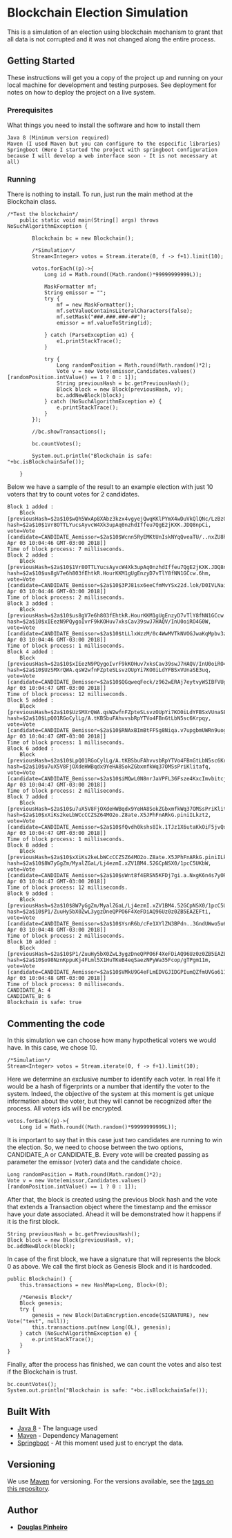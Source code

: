 # Blockchain Election Simulation

This is a simulation of an election using blockchain mechanism to grant that all data is not corrupted and it was not changed along the entire process.

## Getting Started

These instructions will get you a copy of the project up and running on your local machine for development and testing purposes. See deployment for notes on how to deploy the project on a live system.

### Prerequisites

What things you need to install the software and how to install them

```
Java 8 (Minimum version required)
Maven (I used Maven but you can configure to the especific libraries)
Springboot (Here I started the project with springboot configuration because I will develop a web interface soon - It is not necessary at all)
```

### Running

There is nothing to install. To run, just run the main method at the Blockchain class. 

```
/*Test the blockchain*/
	public static void main(String[] args) throws NoSuchAlgorithmException {
		
		Blockchain bc = new Blockchain();
		
		/*Simulation*/
		Stream<Integer> votos = Stream.iterate(0, f -> f+1).limit(10);
		
		votos.forEach((p)->{
			Long id = Math.round((Math.random()*99999999999L));
						
			MaskFormatter mf;
			String emissor = "";
			try {
				mf = new MaskFormatter();
				mf.setValueContainsLiteralCharacters(false);
				mf.setMask("###.###.###-##");
				emissor = mf.valueToString(id);
				
			} catch (ParseException e1) {
				e1.printStackTrace();
			}
						
			try {
				Long randomPosition = Math.round(Math.random()*2);
				Vote v = new Vote(emissor,Candidates.values()[randomPosition.intValue() == 1 ? 0 : 1]);
				String previousHash = bc.getPreviousHash();
				Block block = new Block(previousHash, v);
				bc.addNewBlock(block);				
			} catch (NoSuchAlgorithmException e) {
				e.printStackTrace();
			}
		});
		
		//bc.showTransactions();
		
		bc.countVotes();
		
		System.out.println("Blockchain is safe: "+bc.isBlockchainSafe());
		
	}
```

Below we have a sample of the result to an example election with just 10 voters that try to count votes for 2 candidates.  

```
Block 1 added : 
	Block [previousHash=$2a$10$wQh5WxAp8XAbz3kzx4vgyejQwqKKlPYmX4wDuVkQlQNc/LzBzOe7e, hash=$2a$10$1Vr8OTTLYucsAyvcW4Xk3upAq0nzhdIffeu7QgE2jKXK.JDQ8npCi, vote=Vote [candidate=CANDIDATE_Aemissor=$2a$10$Wcnn5RyEMKtUnIskNYqQveaTU/..nxZU8hdQgYlbiJ6/DEjgJlKrWtime=Tue Apr 03 10:04:46 GMT-03:00 2018]]
Time of block process: 7 milliseconds.
Block 2 added : 
	Block [previousHash=$2a$10$1Vr8OTTLYucsAyvcW4Xk3upAq0nzhdIffeu7QgE2jKXK.JDQ8npCi, hash=$2a$10$us8gV7e6h803fEhtkR.HourKKM1gUgEnzyD7vTlY8fNN1GCcw.6hm, vote=Vote [candidate=CANDIDATE_Bemissor=$2a$10$3PJ81sx6eeCfmMvYSx22d.lok/D0IVLNaiMdA97uO49MRAKygdlmitime=Tue Apr 03 10:04:46 GMT-03:00 2018]]
Time of block process: 2 milliseconds.
Block 3 added : 
	Block [previousHash=$2a$10$us8gV7e6h803fEhtkR.HourKKM1gUgEnzyD7vTlY8fNN1GCcw.6hm, hash=$2a$10$xIEezN9PQygoIvrF9kKOHuv7xksCav39swJ7HAQV/InU0oiRO4G0W, vote=Vote [candidate=CANDIDATE_Bemissor=$2a$10$tLLlxWzzM/0c4WwMVTkNVOGJwaKqMpbv3z/tNpHq0s/nvnAshiETGtime=Tue Apr 03 10:04:46 GMT-03:00 2018]]
Time of block process: 1 milliseconds.
Block 4 added : 
	Block [previousHash=$2a$10$xIEezN9PQygoIvrF9kKOHuv7xksCav39swJ7HAQV/InU0oiRO4G0W, hash=$2a$10$UzSMXrQWA.qsW2wfnFZpteSLsvzOUpYi7KO0iLdYFBSxVUnaSE3uq, vote=Vote [candidate=CANDIDATE_Bemissor=$2a$10$QGqweqFeck/z962wERAj7eytvyWSIBFVUgV9UeHfeT9XifbnG5NE2time=Tue Apr 03 10:04:47 GMT-03:00 2018]]
Time of block process: 12 milliseconds.
Block 5 added : 
	Block [previousHash=$2a$10$UzSMXrQWA.qsW2wfnFZpteSLsvzOUpYi7KO0iLdYFBSxVUnaSE3uq, hash=$2a$10$LpQ01RGoCylLg/A.tKBSbuFAhvvsbRpYTVo4FBnGtLbN5sc6Krpqy, vote=Vote [candidate=CANDIDATE_Bemissor=$2a$10$RNAxBImBtFFSg8Niqa.v7upgbmUWRn9uogjbcKBsJIa87PqQcDXmmtime=Tue Apr 03 10:04:47 GMT-03:00 2018]]
Time of block process: 1 milliseconds.
Block 6 added : 
	Block [previousHash=$2a$10$LpQ01RGoCylLg/A.tKBSbuFAhvvsbRpYTVo4FBnGtLbN5sc6Krpqy, hash=$2a$10$u7uX5V8FjOXdeHWBqdx9YeHA8SokZGbxmfkWq37OMSsPriKlitafq, vote=Vote [candidate=CANDIDATE_Bemissor=$2a$10$iMQwL0N8nrJaVPFL36Fsze4KxcImvbitcj13MCSTTvHCPzGWx8ueGtime=Tue Apr 03 10:04:47 GMT-03:00 2018]]
Time of block process: 2 milliseconds.
Block 7 added : 
	Block [previousHash=$2a$10$u7uX5V8FjOXdeHWBqdx9YeHA8SokZGbxmfkWq37OMSsPriKlitafq, hash=$2a$10$xXiKs2keLbWCcCCZSZ64MO2o.Z8ate.X5JPhFnARkG.piniILkzt2, vote=Vote [candidate=CANDIDATE_Aemissor=$2a$10$fQvdh0kshs8Ik.1TJz1X6utaKkOiF5jvQx0S3aeDT3lM5Q8YA44COtime=Tue Apr 03 10:04:47 GMT-03:00 2018]]
Time of block process: 1 milliseconds.
Block 8 added : 
	Block [previousHash=$2a$10$xXiKs2keLbWCcCCZSZ64MO2o.Z8ate.X5JPhFnARkG.piniILkzt2, hash=$2a$10$8W7yGgZm/MyalZGaL/Lj4ezmI.xZV1BM4.52GCpNSX0/1pcC5UKbW, vote=Vote [candidate=CANDIDATE_Aemissor=$2a$10$sWnt8f4ERSN5KFDj7gi.a.NxgK6n4s7yORETiDvIzO5jJVmNXHsr6time=Tue Apr 03 10:04:47 GMT-03:00 2018]]
Time of block process: 12 milliseconds.
Block 9 added : 
	Block [previousHash=$2a$10$8W7yGgZm/MyalZGaL/Lj4ezmI.xZV1BM4.52GCpNSX0/1pcC5UKbW, hash=$2a$10$P1/ZuuHy5bX0ZwL3ygzDneQPPO6F4XeFDiAQ96Uz0z0ZB5EAZEFti, vote=Vote [candidate=CANDIDATE_Bemissor=$2a$10$YsnR6b/cFe1XYlZN3BPdn..3GndUWwo5u6dbthq/7wlrJ2wDY17Letime=Tue Apr 03 10:04:48 GMT-03:00 2018]]
Time of block process: 2 milliseconds.
Block 10 added : 
	Block [previousHash=$2a$10$P1/ZuuHy5bX0ZwL3ygzDneQPPO6F4XeFDiAQ96Uz0z0ZB5EAZEFti, hash=$2a$10$o98NznKppuKj4FLml5X1HuTKeB4eqSaezNPyWa35Fcop/gTPgm11m, vote=Vote [candidate=CANDIDATE_Aemissor=$2a$10$VMkU9G4eFLmEDVGJIDGPIumQZfmUVGo6114SZq9xpCYkuw9W3gA4.time=Tue Apr 03 10:04:48 GMT-03:00 2018]]
Time of block process: 0 milliseconds.
CANDIDATE_A: 4
CANDIDATE_B: 6
Blockchain is safe: true
```
## Commenting the code

In this simulation we can choose how many hypothetical voters we would have. In this case, we chose 10.

```
/*Simulation*/
Stream<Integer> votos = Stream.iterate(0, f -> f+1).limit(10);
```

Here we determine an exclusive number to identify each voter. In real life it would be a hash of figerprints or a number that identify the voter to the system. Indeed, the objective of the system at this moment is get unique information about the voter, but they will cannot be recognized after the process. All voters ids will be encrypted. 

```
votos.forEach((p)->{
	Long id = Math.round((Math.random()*99999999999L));
```

It is important to say that in this case just two candidates are running to win the election. So, we need to choose between the two options, CANDIDATE_A or CANDIDATE_B. Every vote will be created passing as parameter the emissor (voter) data and the candidate choice.

```
Long randomPosition = Math.round(Math.random()*2);
Vote v = new Vote(emissor,Candidates.values()[randomPosition.intValue() == 1 ? 0 : 1]);
```

After that, the block is created using the previous block hash and the vote that extends a Transaction object where the timestamp and the emissor have your date associated. 
Ahead it will be demonstrated how it happens if it is the first block. 

```
String previousHash = bc.getPreviousHash();
Block block = new Block(previousHash, v);
bc.addNewBlock(block);
```

In case of the first block, we have a signature that will represents the block 0 as above. We call the first block as Genesis Block and it is hardcoded.

```
public Blockchain() {
	this.transactions = new HashMap<Long, Block>(0);
	
	/*Genesis Block*/
	Block genesis;
	try {
		genesis = new Block(DataEncryption.encode(SIGNATURE), new Vote("test", null));
		this.transactions.put(new Long(0L), genesis);
	} catch (NoSuchAlgorithmException e) {
		e.printStackTrace();
	}
}
```

Finally, after the process has finished, we can count the votes and also test if the Blockchain is trust.

```
bc.countVotes();
System.out.println("Blockchain is safe: "+bc.isBlockchainSafe());
```

## Built With

* [Java 8](http://www.oracle.com/technetwork/pt/java/javase/downloads/jdk8-downloads-2133151.html) - The language used
* [Maven](https://maven.apache.org/) - Dependency Management
* [Springboot](https://projects.spring.io/spring-boot/) - At this moment used just to encrypt the data.

## Versioning

We use [Maven](https://maven.apache.org/) for versioning. For the versions available, see the [tags on this repository](https://github.com/dougpinheiro/BlockchainElectionSample/tags). 

## Author

* **[Douglas Pinheiro](https://about.me/dougpinheiro)** 



